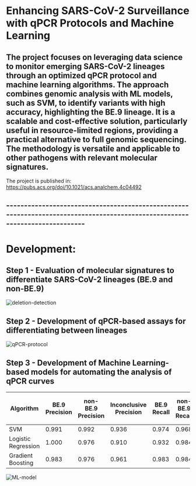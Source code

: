 # Enhancing SARS-CoV-2 Surveillance with qPCR Protocols and Machine Learning

## The project focuses on leveraging data science to monitor emerging SARS-CoV-2 lineages through an optimized qPCR protocol and machine learning algorithms. The approach combines genomic analysis with ML models, such as SVM, to identify variants with high accuracy, highlighting the BE.9 lineage. It is a scalable and cost-effective solution, particularly useful in resource-limited regions, providing a practical alternative to full genomic sequencing. The methodology is versatile and applicable to other pathogens with relevant molecular signatures.
The project is published in: https://pubs.acs.org/doi/10.1021/acs.analchem.4c04492

## ----------------------------------------------------------------------------------------------------------------------------


# Development:
## Step 1 - Evaluation of molecular signatures to differentiate SARS-CoV-2 lineages (BE.9 and non-BE.9)
![deletion-detection](https://github.com/user-attachments/assets/14633ce6-1ff9-4f1f-a060-47ca667c754e)

## Step 2 - Development of qPCR-based assays for differentiating between lineages
![qPCR-protocol](https://github.com/user-attachments/assets/38a9f98f-b857-4d19-8919-21ab9635ce48)

## Step 3 - Development of Machine Learning-based models for automating the analysis of qPCR curves
| Algorithm           | BE.9 Precision | non-BE.9 Precision | Inconclusive Precision | BE.9 Recall | non-BE.9 Recall | Inconclusive Recall | BE.9 F1-score | non-BE.9 F1-score | Inconclusive F1-score | Accuracy |
|---------------------|----------------|--------------------|------------------------|-------------|------------------|---------------------|---------------|-------------------|-----------------------|----------|
| SVM                 | 0.991          | 0.992              | 0.936                  | 0.974       | 0.968            | 0.981               | 0.983         | 0.980             | 0.960                 | 0.974    |
| Logistic Regression | 1.000          | 0.976              | 0.910                  | 0.932       | 0.984            | 0.971               | 0.965         | 0.980             | 0.940                 | 0.963    |
| Gradient Boosting   | 0.983          | 0.976              | 0.961                  | 0.983       | 0.984            | 0.952               | 0.983         | 0.980             | 0.957                 | 0.974    |

![ML-model](https://github.com/user-attachments/assets/50ef8097-ed0f-4ca4-88b4-d42d91a5c6fd)



